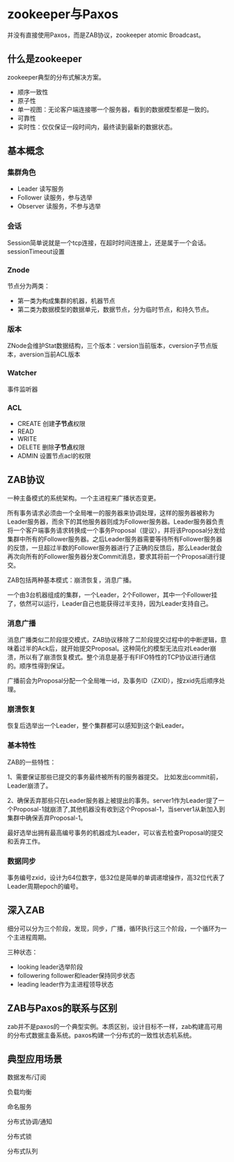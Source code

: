 # zookeeper与Paxos
并没有直接使用Paxos，而是ZAB协议，zookeeper atomic Broadcast。

## 什么是zookeeper
zookeeper典型的分布式解决方案。
* 顺序一致性
* 原子性
* 单一视图：无论客户端连接哪一个服务器，看到的数据模型都是一致的。
* 可靠性
* 实时性：仅仅保证一段时间内，最终读到最新的数据状态。
  
## 基本概念
### 集群角色
* Leader 读写服务
* Follower 读服务，参与选举
* Observer 读服务，不参与选举
### 会话
Session简单说就是一个tcp连接，在超时时间连接上，还是属于一个会话。sessionTimeout设置
### Znode
节点分为两类：
* 第一类为构成集群的机器，机器节点
* 第二类为数据模型的数据单元，数据节点，分为临时节点，和持久节点。

### 版本
ZNode会维护Stat数据结构，三个版本：version当前版本，cversion子节点版本，aversion当前ACL版本

### Watcher
事件监听器

### ACL
* CREATE 创建**子节点**权限
* READ
* WRITE
* DELETE 删除**子节点**权限
* ADMIN 设置节点acl的权限

## ZAB协议
一种主备模式的系统架构。一个主进程来广播状态变更。

所有事务请求必须由一个全局唯一的服务器来协调处理，这样的服务器被称为Leader服务器，而余下的其他服务器则成为Follower服务器。Leader服务器负责将一个客户端事务请求转换成一个事务Proposal（提议），并将该Proposal分发给集群中所有的Follower服务器。之后Leader服务器需要等待所有Follower服务器的反馈，一旦超过半数的Follower服务器进行了正确的反馈后，那么Leader就会再次向所有的Follower服务器分发Commit消息，要求其将前一个Proposal进行提交。

ZAB包括两种基本模式：崩溃恢复，消息广播。

一个由3台机器组成的集群，一个Leader，2个Follower，其中一个Follower挂了，依然可以运行，Leader自己也能获得过半支持，因为Leader支持自己。

### 消息广播
消息广播类似二阶段提交模式，ZAB协议移除了二阶段提交过程中的中断逻辑，意味着过半的Ack后，就开始提交Proposal。这种简化的模型无法应对Leader崩溃，所以有了崩溃恢复模式。整个消息是基于有FIFO特性的TCP协议进行通信的。顺序性得到保证。

广播前会为Proposal分配一个全局唯一id，及事务ID（ZXID），按zxid先后顺序处理。

### 崩溃恢复
恢复后选举出一个Leader，整个集群都可以感知到这个新Leader。


### 基本特性
ZAB的一些特性：

1、需要保证那些已提交的事务最终被所有的服务器提交。 比如发出commit前，Leader崩溃了。

2、确保丢弃那些只在Leader服务器上被提出的事务。server1作为Leader提了一个Proposal-1就崩溃了,其他机器没有收到这个Proposal-1，当server1从新加入到集群中确保丢弃Proposal-1。

最好选举出拥有最高编号事务的机器成为Leader，可以省去检查Proposal的提交和丢弃工作。

### 数据同步
事务编号zxid，设计为64位数字，低32位是简单的单调递增操作，高32位代表了Leader周期epoch的编号。

## 深入ZAB
细分可以分为三个阶段，发现，同步，广播，循环执行这三个阶段，一个循环为一个主进程周期。

三种状态：
* looking leader选举阶段
* followering follower和leader保持同步状态
* leading leader作为主进程领导状态


## ZAB与Paxos的联系与区别
zab并不是paxos的一个典型实例。本质区别，设计目标不一样，zab构建高可用的分布式数据主备系统。paxos构建一个分布式的一致性状态机系统。




## 典型应用场景
数据发布/订阅

负载均衡

命名服务

分布式协调/通知

分布式锁

分布式队列